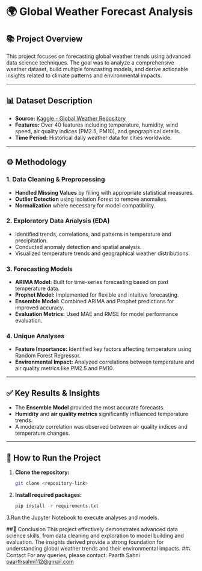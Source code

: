 # 🌍 Global Weather Forecast Analysis

## 📚 Project Overview
This project focuses on forecasting global weather trends using advanced data science techniques. The goal was to analyze a comprehensive weather dataset, build multiple forecasting models, and derive actionable insights related to climate patterns and environmental impacts.

---

## 📊 Dataset Description
- **Source:** [Kaggle - Global Weather Repository](https://www.kaggle.com/datasets/nelgiriyewithana/global-weather-repository/code)  
- **Features:** Over 40 features including temperature, humidity, wind speed, air quality indices (PM2.5, PM10), and geographical details.  
- **Time Period:** Historical daily weather data for cities worldwide.

---

## ⚙️ Methodology

### 1. Data Cleaning & Preprocessing
- **Handled Missing Values** by filling with appropriate statistical measures.  
- **Outlier Detection** using Isolation Forest to remove anomalies.  
- **Normalization** where necessary for model compatibility.

### 2. Exploratory Data Analysis (EDA)
- Identified trends, correlations, and patterns in temperature and precipitation.  
- Conducted anomaly detection and spatial analysis.  
- Visualized temperature trends and geographical weather distributions.

### 3. Forecasting Models
- **ARIMA Model:** Built for time-series forecasting based on past temperature data.  
- **Prophet Model:** Implemented for flexible and intuitive forecasting.  
- **Ensemble Model:** Combined ARIMA and Prophet predictions for improved accuracy.  
- **Evaluation Metrics:** Used MAE and RMSE for model performance evaluation.

### 4. Unique Analyses
- **Feature Importance:** Identified key factors affecting temperature using Random Forest Regressor.  
- **Environmental Impact:** Analyzed correlations between temperature and air quality metrics like PM2.5 and PM10.

---

## ✅ Key Results & Insights
- The **Ensemble Model** provided the most accurate forecasts.  
- **Humidity** and **air quality metrics** significantly influenced temperature trends.  
- A moderate correlation was observed between air quality indices and temperature changes.

---

## 🚀 How to Run the Project
1. **Clone the repository:**
   ```bash
   git clone <repository-link>
2. **Install required packages:**
   ```bash
   pip install -r requirements.txt
3.Run the Jupyter Notebook to execute analyses and models.

##📄 Conclusion
This project effectively demonstrates advanced data science skills, from data cleaning and exploration to model building and evaluation. The insights derived provide a strong foundation for understanding global weather trends and their environmental impacts.
##📞 Contact
For any queries, please contact:
Paarth Sahni
paarthsahni112@gmail.com
